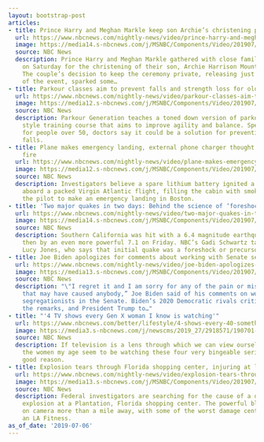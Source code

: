 ```yaml
---
layout: bootstrap-post
articles:
- title: Prince Harry and Meghan Markle keep son Archie’s christening private
  url: https://www.nbcnews.com/nightly-news/video/prince-harry-and-meghan-markle-keep-son-archie-s-christening-private-63395397532
  image: https://media14.s-nbcnews.com/j/MSNBC/Components/Video/201907/nn_bal_baby_archie_christening_190706_1920x1080.nbcnews-fp-1200-630.jpg
  source: NBC News
  description: Prince Harry and Meghan Markle gathered with close family and friends
    on Saturday for the christening of their son, Archie Harrison Mountbatten-Windsor.
    The couple’s decision to keep the ceremony private, releasing just a few photos
    of the event, sparked some…
- title: Parkour classes aim to prevent falls and strength loss for older people
  url: https://www.nbcnews.com/nightly-news/video/parkour-classes-aim-to-prevent-falls-and-strength-loss-for-older-people-63394885773
  image: https://media12.s-nbcnews.com/j/MSNBC/Components/Video/201907/nn_jto_senior_parkour_190706_1920x1080.nbcnews-fp-1200-630.jpg
  source: NBC News
  description: Parkour Generation teaches a toned down version of parkour, a military
    style training course that aims to improve agility and balance. Specifically designed
    for people over 50, doctors say it could be a solution for preventing dangerous
    falls.
- title: Plane makes emergency landing, external phone charger thought to have caught
    fire
  url: https://www.nbcnews.com/nightly-news/video/plane-makes-emergency-landing-external-phone-charger-thought-to-have-caught-fire-63394885765
  image: https://media12.s-nbcnews.com/j/MSNBC/Components/Video/201907/nn_kda_emergency_landing_battery_fire2_190706_1920x1080.nbcnews-fp-1200-630.jpg
  source: NBC News
  description: Investigators believe a spare lithium battery ignited a seat cushion
    aboard a packed Virgin Atlantic flight, filling the cabin with smoke and forcing
    the pilot to make an emergency landing in Boston.
- title: 'Two major quakes in two days: Behind the science of ‘foreshocks’'
  url: https://www.nbcnews.com/nightly-news/video/two-major-quakes-in-two-days-behind-the-science-of-foreshocks-63394885712
  image: https://media14.s-nbcnews.com/j/MSNBC/Components/Video/201907/nn_gsc_earthquake_foreshock_science2_190706_1920x1080.nbcnews-fp-1200-630.jpg
  source: NBC News
  description: Southern California was hit with a 6.4 magnitude earthquake on Thursday,
    then by an even more powerful 7.1 on Friday. NBC’s Gadi Schwartz talks to seismologist
    Lucy Jones, who says that initial quake was a foreshock or precursor.
- title: Joe Biden apologizes for comments about working with Senate segregationists
  url: https://www.nbcnews.com/nightly-news/video/joe-biden-apologizes-for-comments-about-working-with-senate-segregationists-63393349858
  image: https://media13.s-nbcnews.com/j/MSNBC/Components/Video/201907/nn_hni_biden_fights_back_190706_1920x1080.nbcnews-fp-1200-630.jpg
  source: NBC News
  description: "\"I regret it and I am sorry for any of the pain or misconception
    that may have caused anybody,” Joe Biden said of his comments on working with
    segregationists in the Senate. Biden’s 2020 Democratic rivals criticized him for
    the remarks, and President Trump to…"
- title: "'4 TV shows every Gen X woman I know is watching'"
  url: https://www.nbcnews.com/better/lifestyle/4-shows-every-40-something-woman-i-know-watching-ncna1025266
  image: https://media3.s-nbcnews.com/j/newscms/2019_27/2918571/190701-phoebe-waller-bridge-kristin-scott-thomas-fleabag-amazon-ac-1022p_1238f30d95f7eb09d353fc9258abe296.nbcnews-fp-1200-630.jpg
  source: NBC News
  description: If television is a lens through which we can view ourselves, most of
    the women my age seem to be watching these four very bingeable series — and for
    good reason.
- title: Explosion tears through Florida shopping center, injuring at least 20
  url: https://www.nbcnews.com/nightly-news/video/explosion-tears-through-florida-shopping-center-injuring-at-least-20-63393349842
  image: https://media13.s-nbcnews.com/j/MSNBC/Components/Video/201907/nn_mch_florida_shopping_center_explosion_190706_1920x1080.nbcnews-fp-1200-630.jpg
  source: NBC News
  description: Federal investigators are searching for the cause of a devastating
    explosion at a Plantation, Florida shopping center. The powerful blast was caught
    on camera more than a mile away, with some of the worst damage centered around
    an LA Fitness.
as_of_date: '2019-07-06'
---
```


